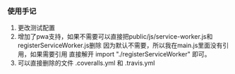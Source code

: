 ### 使用手记
1. 更改测试配置
2. 增加了pwa支持，如果不需要可以直接把public/js/service-worker.js和registerServiceWorker.js删除
   因为默认不需要，所以我在main.js里面没有引用，如果需要引用 直接解开 import "./registerServiceWorker" 即可。
3. 可以直接删除的文件 .coveralls.yml 和 .travis.yml